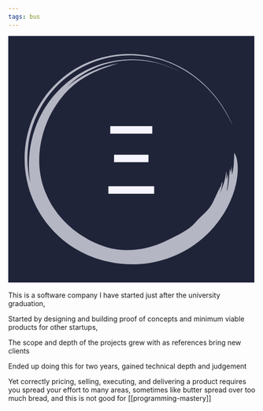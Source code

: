 ```yaml
---
tags: bus 
---
```


![](/static/img/ctx-logo.png)

This is a software company I have started just after the university graduation, 

Started by designing and building proof of concepts and minimum viable products for other startups, 

The scope and depth of the projects grew with as references bring new clients

Ended up doing this for two years, gained technical depth and judgement 

Yet correctly pricing, selling, executing, and delivering a product requires you spread your effort to many areas,
sometimes like butter spread over too much bread, and this is not good for [[programming-mastery]] 






